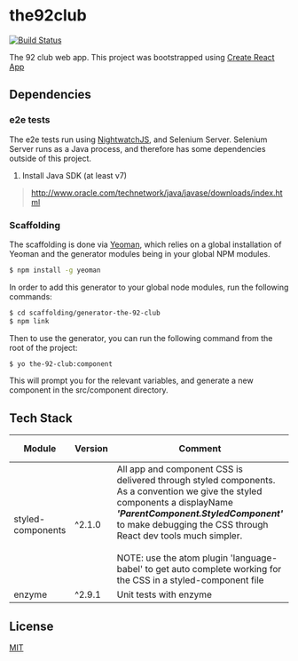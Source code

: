# the92club

[![Build Status](https://travis-ci.org/pittborndigital/the92club.svg?branch=master)](https://travis-ci.org/pittborndigital/the92club)

The 92 club web app. This project was bootstrapped using [Create React App](./README_CRA.md)

## Dependencies

### e2e tests
The e2e tests run using [NightwatchJS](http://nightwatchjs.org/), and Selenium Server. Selenium Server runs as a Java process, and therefore has some dependencies outside of this project.

1. Install Java SDK (at least v7)
  >http://www.oracle.com/technetwork/java/javase/downloads/index.html

### Scaffolding


The scaffolding is done via [Yeoman](http://yeoman.io/), which relies on a global installation of Yeoman and the generator modules being in your global NPM modules.

```bash
$ npm install -g yeoman
```

In order to add this generator to your global node modules, run the following commands:

```bash
$ cd scaffolding/generator-the-92-club
$ npm link
```

Then to use the generator, you can run the following command from the root of the project:

```bash
$ yo the-92-club:component
```

This will prompt you for the relevant variables, and generate a new component in the src/component directory.

## Tech Stack


| Module | Version         | Comment           | Useful Links  |
| ------ | --------------- | ----------------- | --------------- |
| styled-components | ^2.1.0 | All app and component CSS is delivered through styled components. As a convention we give the styled components a displayName ***'ParentComponent.StyledComponent'*** to make debugging the CSS through React dev tools much simpler. <br><br>NOTE: use the atom plugin 'language-babel' to get auto complete working for the CSS in a styled-component file | [Github ](https://github.com/styled-components/styled-components) <br/>[Docs ](https://www.styled-components.com/docs) <br/>[Atom plugin - language-babel](https://atom.io/packages/language-babel) |
| enzyme | ^2.9.1 | Unit tests with enzyme | [Docs](http://airbnb.io/enzyme/docs/api/index.html) |

## License

[MIT](./LICENSE)
